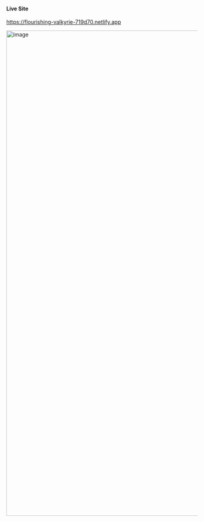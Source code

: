 #### Live Site 
 https://flourishing-valkyrie-719d70.netlify.app


 <img width="1275" alt="image" src="https://github.com/user-attachments/assets/f0c0c66f-93c3-4a8f-922d-180edcba6142">

